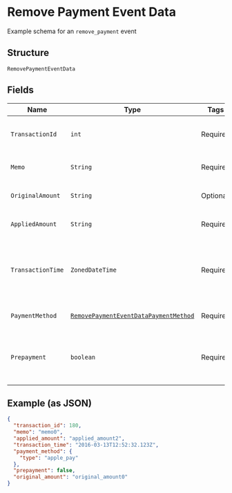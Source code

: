 
# Remove Payment Event Data

Example schema for an `remove_payment` event

## Structure

`RemovePaymentEventData`

## Fields

| Name | Type | Tags | Description | Getter | Setter |
|  --- | --- | --- | --- | --- | --- |
| `TransactionId` | `int` | Required | Transaction ID of the original payment that was removed | int getTransactionId() | setTransactionId(int transactionId) |
| `Memo` | `String` | Required | Memo of the original payment | String getMemo() | setMemo(String memo) |
| `OriginalAmount` | `String` | Optional | Full amount of the original payment | String getOriginalAmount() | setOriginalAmount(String originalAmount) |
| `AppliedAmount` | `String` | Required | Applied amount of the original payment | String getAppliedAmount() | setAppliedAmount(String appliedAmount) |
| `TransactionTime` | `ZonedDateTime` | Required | Transaction time of the original payment, in ISO 8601 format, i.e. "2019-06-07T17:20:06Z" | ZonedDateTime getTransactionTime() | setTransactionTime(ZonedDateTime transactionTime) |
| `PaymentMethod` | [`RemovePaymentEventDataPaymentMethod`](../../doc/models/containers/remove-payment-event-data-payment-method.md) | Required | This is a container for any-of cases. | RemovePaymentEventDataPaymentMethod getPaymentMethod() | setPaymentMethod(RemovePaymentEventDataPaymentMethod paymentMethod) |
| `Prepayment` | `boolean` | Required | The flag that shows whether the original payment was a prepayment or not | boolean getPrepayment() | setPrepayment(boolean prepayment) |

## Example (as JSON)

```json
{
  "transaction_id": 180,
  "memo": "memo0",
  "applied_amount": "applied_amount2",
  "transaction_time": "2016-03-13T12:52:32.123Z",
  "payment_method": {
    "type": "apple_pay"
  },
  "prepayment": false,
  "original_amount": "original_amount0"
}
```

